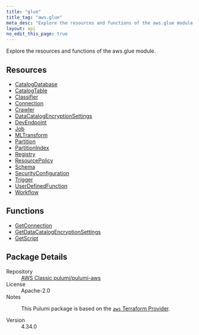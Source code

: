 ```yaml
---
title: "glue"
title_tag: "aws.glue"
meta_desc: "Explore the resources and functions of the aws.glue module."
layout: api
no_edit_this_page: true
---
```


<!-- WARNING: this file was generated by Pulumi Docs Generator. -->
<!-- Do not edit by hand unless you're certain you know what you are doing! -->

Explore the resources and functions of the aws.glue module.

<h2 id="resources">Resources</h2>
<ul class="api">
    <li><a href="catalogdatabase/" title="CatalogDatabase"><span class="api-symbol api-symbol--resource"></span>CatalogDatabase</a></li>
    <li><a href="catalogtable/" title="CatalogTable"><span class="api-symbol api-symbol--resource"></span>CatalogTable</a></li>
    <li><a href="classifier/" title="Classifier"><span class="api-symbol api-symbol--resource"></span>Classifier</a></li>
    <li><a href="connection/" title="Connection"><span class="api-symbol api-symbol--resource"></span>Connection</a></li>
    <li><a href="crawler/" title="Crawler"><span class="api-symbol api-symbol--resource"></span>Crawler</a></li>
    <li><a href="datacatalogencryptionsettings/" title="DataCatalogEncryptionSettings"><span class="api-symbol api-symbol--resource"></span>DataCatalogEncryptionSettings</a></li>
    <li><a href="devendpoint/" title="DevEndpoint"><span class="api-symbol api-symbol--resource"></span>DevEndpoint</a></li>
    <li><a href="job/" title="Job"><span class="api-symbol api-symbol--resource"></span>Job</a></li>
    <li><a href="mltransform/" title="MLTransform"><span class="api-symbol api-symbol--resource"></span>MLTransform</a></li>
    <li><a href="partition/" title="Partition"><span class="api-symbol api-symbol--resource"></span>Partition</a></li>
    <li><a href="partitionindex/" title="PartitionIndex"><span class="api-symbol api-symbol--resource"></span>PartitionIndex</a></li>
    <li><a href="registry/" title="Registry"><span class="api-symbol api-symbol--resource"></span>Registry</a></li>
    <li><a href="resourcepolicy/" title="ResourcePolicy"><span class="api-symbol api-symbol--resource"></span>ResourcePolicy</a></li>
    <li><a href="schema/" title="Schema"><span class="api-symbol api-symbol--resource"></span>Schema</a></li>
    <li><a href="securityconfiguration/" title="SecurityConfiguration"><span class="api-symbol api-symbol--resource"></span>SecurityConfiguration</a></li>
    <li><a href="trigger/" title="Trigger"><span class="api-symbol api-symbol--resource"></span>Trigger</a></li>
    <li><a href="userdefinedfunction/" title="UserDefinedFunction"><span class="api-symbol api-symbol--resource"></span>UserDefinedFunction</a></li>
    <li><a href="workflow/" title="Workflow"><span class="api-symbol api-symbol--resource"></span>Workflow</a></li>
</ul>

<h2 id="functions">Functions</h2>
<ul class="api">
    <li><a href="getconnection/" title="GetConnection"><span class="api-symbol api-symbol--function"></span>GetConnection</a></li>
    <li><a href="getdatacatalogencryptionsettings/" title="GetDataCatalogEncryptionSettings"><span class="api-symbol api-symbol--function"></span>GetDataCatalogEncryptionSettings</a></li>
    <li><a href="getscript/" title="GetScript"><span class="api-symbol api-symbol--function"></span>GetScript</a></li>
</ul>

<h2 id="package-details">Package Details</h2>
<dl class="package-details">
	<dt>Repository</dt>
	<dd><a href="https://github.com/pulumi/pulumi-aws">AWS Classic pulumi/pulumi-aws</a></dd>
	<dt>License</dt>
	<dd>Apache-2.0</dd>
	<dt>Notes</dt>
	<dd><p>This Pulumi package is based on the <a href="https://github.com/hashicorp/terraform-provider-aws"><code>aws</code> Terraform Provider</a>.</p>
</dd>
	<dt>Version</dt>
	<dd>4.34.0</dd>
</dl>

